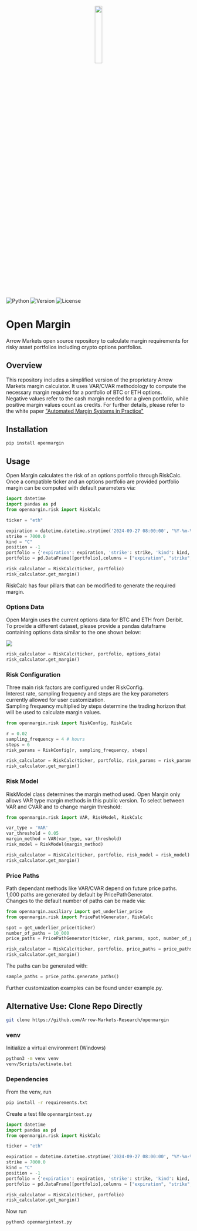 <p align="center"><img width=20% src="https://github.com/Arrow-Markets-Research/openmargin/raw/main/arrow-markets.png"></p>

![Python](https://img.shields.io/badge/python-v3.8+-green.svg)
![Version](https://img.shields.io/badge/version-0.0.4-red.svg)
![License](https://img.shields.io/badge/license-GNU-blue.svg)

# Open Margin

Arrow Markets open source repository to calculate margin requirements for risky asset portfolios including crypto options portfolios.

## Overview

This repository includes a simplified version of the proprietary Arrow Markets margin calculator. It uses VAR/CVAR methodology to compute the necessary margin required for a portfolio of BTC or ETH options. <br />
Negative values refer to the cash margin needed for a given portfolio, while positive margin values count as credits. For further details, please refer to the white paper ["Automated Margin Systems in Practice"](https://drive.google.com/file/d/1y_113sCg4kOkU8lRDnyRjCovNpDMLNcM/view?usp=drive_link)

## Installation

```bash
pip install openmargin
```

## Usage

Open Margin calculates the risk of an options portfolio through RiskCalc. <br />
Once a compatible ticker and an options portfolio are provided portfolio margin can be computed with default parameters via: <br />

```python
import datetime
import pandas as pd
from openmargin.risk import RiskCalc

ticker = "eth"

expiration = datetime.datetime.strptime('2024-09-27 08:00:00', "%Y-%m-%d %H:%M:%S")
strike = 7000.0
kind = "C"
position = -1
portfolio = {'expiration': expiration, 'strike': strike, 'kind': kind, 'position': position}
portfolio = pd.DataFrame([portfolio],columns = ["expiration", "strike", "kind", "position"])

risk_calculator = RiskCalc(ticker, portfolio)
risk_calculator.get_margin()

```

RiskCalc has four pillars that can be modified to generate the required margin.

### Options Data
Open Margin uses the current options data for BTC and ETH from Deribit. <br />
To provide a different dataset, please provide a pandas dataframe containing options data similar to the one shown below: 

<p align="left"><img src="https://github.com/Arrow-Markets-Research/openmargin/raw/main/options_data.png"></p>

```python
risk_calculator = RiskCalc(ticker, portfolio, options_data)
risk_calculator.get_margin()
```

### Risk Configuration
Three main risk factors are configured under RiskConfig. <br />
Interest rate, sampling frequency and steps are the key parameters currently allowed for user customization. <br />
Sampling frequency multiplied by steps determine the trading horizon that will be used to calculate margin values.

```python
from openmargin.risk import RiskConfig, RiskCalc

r = 0.02
sampling_frequency = 4 # hours
steps = 6
risk_params = RiskConfig(r, sampling_frequency, steps)

risk_calculator = RiskCalc(ticker, portfolio, risk_params = risk_params)
risk_calculator.get_margin()
```

### Risk Model
RiskModel class determines the margin method used.
Open Margin only allows VAR type margin methods in this public version.
To select between VAR and CVAR and to change margin threshold:

```python
from openmargin.risk import VAR, RiskModel, RiskCalc

var_type = 'VAR'
var_threshold = 0.05
margin_method = VAR(var_type, var_threshold)
risk_model = RiskModel(margin_method)

risk_calculator = RiskCalc(ticker, portfolio, risk_model = risk_model)
risk_calculator.get_margin()
```

### Price Paths
Path dependant methods like VAR/CVAR depend on future price paths. <br />
1,000 paths are generated by default by PricePathGenerator. <br />
Changes to the default number of paths can be made via:

```python
from openmargin.auxiliary import get_underlier_price
from openmargin.risk import PricePathGenerator, RiskCalc

spot = get_underlier_price(ticker)
number_of_paths = 10_000
price_paths = PricePathGenerator(ticker, risk_params, spot, number_of_paths)

risk_calculator = RiskCalc(ticker, portfolio, price_paths = price_paths)
risk_calculator.get_margin()
```

The paths can be generated with:

```python
sample_paths = price_paths.generate_paths()
```

Further customization examples can be found under example.py.

## Alternative Use: Clone Repo Directly

```bash
git clone https://github.com/Arrow-Markets-Research/openmargin
```
### venv

Initialize a virtual environment (Windows)
```bash
python3 -m venv venv
venv/Scripts/activate.bat
```
### Dependencies

From the venv, run
```bash
pip install -r requirements.txt
```
Create a test file `openmargintest.py`

```python
import datetime
import pandas as pd
from openmargin.risk import RiskCalc

ticker = "eth"

expiration = datetime.datetime.strptime('2024-09-27 08:00:00', "%Y-%m-%d %H:%M:%S")
strike = 7000.0
kind = "C"
position = -1
portfolio = {'expiration': expiration, 'strike': strike, 'kind': kind, 'position': position}
portfolio = pd.DataFrame([portfolio],columns = ["expiration", "strike", "kind", "position"])

risk_calculator = RiskCalc(ticker, portfolio)
risk_calculator.get_margin()

```
Now run

```bash
python3 openmargintest.py
```
